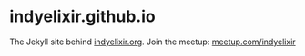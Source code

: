 # indyelixir.github.io

The Jekyll site behind [indyelixir.org](https://www.indyelixir.org). Join the meetup: [meetup.com/indyelixir](http://www.meetup.com/indyelixir/)
